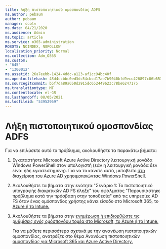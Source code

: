 ```yaml
---
title: Λήξη πιστοποιητικού ομοσπονδίας ADFS
ms.author: pebaum
author: pebaum
manager: scotv
ms.date: 04/21/2020
ms.audience: Admin
ms.topic: article
ms.service: o365-administration
ROBOTS: NOINDEX, NOFOLLOW
localization_priority: Normal
ms.collection: Adm_O365
ms.custom:
- "645"
- "1300012"
ms.assetid: 26a7eebb-1424-4ddc-a123-af1cc94bc40f
ms.openlocfilehash: 48d4ccbbc0ed3dc54cbcd17ae7b9040bfd9ecc426897c06b653bf40bc7d5e9b2
ms.sourcegitcommit: b5f7da89a650d2915dc652449623c78be6247175
ms.translationtype: MT
ms.contentlocale: el-GR
ms.lasthandoff: 08/05/2021
ms.locfileid: "53952969"
---
```

# <a name="adfs-federation-certificate-expiring"></a>Λήξη πιστοποιητικού ομοσπονδίας ADFS

Για να επιλύσετε αυτό το πρόβλημα, ακολουθήστε τα παρακάτω βήματα:
  
1. Εγκαταστήστε Microsoft Azure Active Directory λειτουργική μονάδα Windows PowerShell στον υπολογιστή (εάν η λειτουργική μονάδα δεν είναι ήδη εγκατεστημένη). Για να το κάνετε αυτό, μεταβείτε [στη διαχείριση του Azure AD χρησιμοποιώντας Windows PowerShell.](https://aka.ms/aadposh)

2. Ακολουθήστε τα βήματα στην ενότητα "Σενάριο 1: Το πιστοποιητικό υπογραφής διακριτικών AD FS έληξε" του σφάλματος "Παρουσιάστηκε πρόβλημα κατά την πρόσβαση στην τοποθεσία" από τις υπηρεσίες AD FS όταν ένας ομόσπονδος χρήστης κάνει είσοδο στο Microsoft 365, το [Azure ή το Intune.](https://support.microsoft.com/help/2713898/there-was-a-problem-accessing-the-site-error-from-ad-fs-when-a-federat)

3. Ακολουθήστε τα βήματα στην [ενημέρωση ή επιδιορθώστε τις ρυθμίσεις ενός ομόσπονδου τομέα στο Microsoft, το Azure ή το Intune.](https://docs.microsoft.com/office365/troubleshoot/security/update-federated-domain-office-365)

    Για να μάθετε περισσότερα σχετικά με την ανανέωση πιστοποιητικών ομοσπονδίας, ανατρέξτε στο θέμα Ανανέωση πιστοποιητικών [ομοσπονδίας για Microsoft 365 και Azure Active Directory.](https://docs.microsoft.com/azure/active-directory/connect/active-directory-aadconnect-o365-certs)
